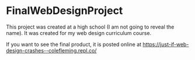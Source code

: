 # FinalWebDesignProject

This project was created at a high school (I am not going to reveal the name). It was created for my web design curriculum course.

If you want to see the final product, it is posted online at https://just-if-web-design-crashes--colefleming.repl.co/
